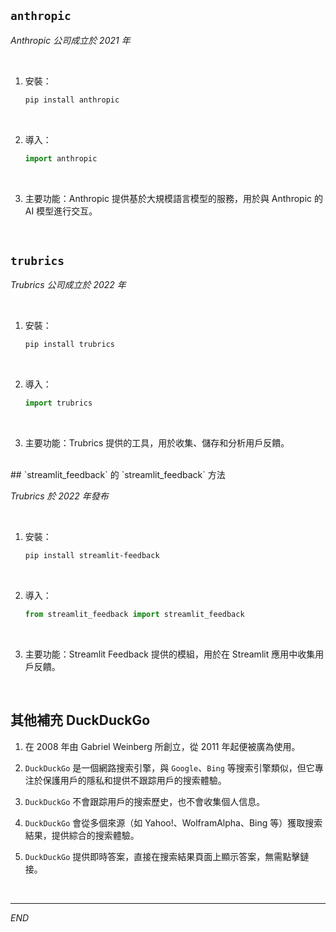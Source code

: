 ## `anthropic`

_Anthropic 公司成立於 2021 年_

<br>

1. 安裝：

    ```bash
    pip install anthropic
    ```

<br>

2. 導入：

    ```python
    import anthropic
    ```

<br>

3. 主要功能：Anthropic 提供基於大規模語言模型的服務，用於與 Anthropic 的 AI 模型進行交互。

<br>

## `trubrics`

_Trubrics 公司成立於 2022 年_

<br>

1. 安裝：

    ```bash
    pip install trubrics
    ```

<br>

2. 導入：

    ```python
    import trubrics
    ```

<br>

3. 主要功能：Trubrics 提供的工具，用於收集、儲存和分析用戶反饋。

<br>
## `streamlit_feedback` 的 `streamlit_feedback` 方法

_Trubrics 於 2022 年發布_

<br>

1. 安裝：

    ```bash
    pip install streamlit-feedback
    ```

<br>

2. 導入：

    ```python
    from streamlit_feedback import streamlit_feedback
    ```

<br>

3. 主要功能：Streamlit Feedback 提供的模組，用於在 Streamlit 應用中收集用戶反饋。

<br>

## 其他補充 DuckDuckGo

1. 在 2008 年由 Gabriel Weinberg 所創立，從 2011 年起便被廣為使用。

2. `DuckDuckGo` 是一個網路搜索引擎，與 `Google`、`Bing` 等搜索引擎類似，但它專注於保護用戶的隱私和提供不跟踪用戶的搜索體驗。

3. `DuckDuckGo` 不會跟踪用戶的搜索歷史，也不會收集個人信息。

4. `DuckDuckGo` 會從多個來源（如 Yahoo!、WolframAlpha、Bing 等）獲取搜索結果，提供綜合的搜索體驗。

5. `DuckDuckGo` 提供即時答案，直接在搜索結果頁面上顯示答案，無需點擊鏈接。

<br>

___

_END_